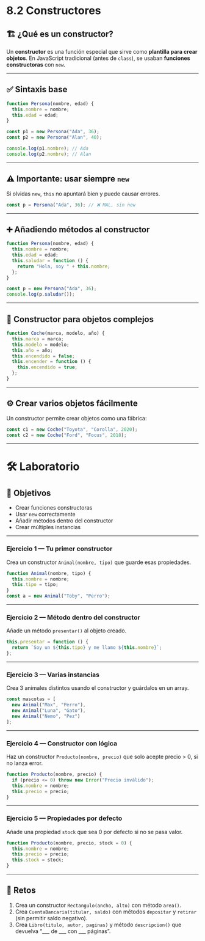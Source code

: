 # 8.2 Constructores

## 🏗️ ¿Qué es un constructor?

Un **constructor** es una función especial que sirve como **plantilla para crear objetos**.
En JavaScript tradicional (antes de `class`), se usaban **funciones constructoras** con `new`.

---

## ✅ Sintaxis base

```js
function Persona(nombre, edad) {
  this.nombre = nombre;
  this.edad = edad;
}

const p1 = new Persona("Ada", 36);
const p2 = new Persona("Alan", 40);

console.log(p1.nombre); // Ada
console.log(p2.nombre); // Alan
```

---

## ⚠️ Importante: usar siempre `new`

Si olvidas `new`, `this` no apuntará bien y puede causar errores.

```js
const p = Persona("Ada", 36); // ❌ MAL, sin new
```

---

## ➕ Añadiendo métodos al constructor

```js
function Persona(nombre, edad) {
  this.nombre = nombre;
  this.edad = edad;
  this.saludar = function () {
    return "Hola, soy " + this.nombre;
  };
}

const p = new Persona("Ada", 36);
console.log(p.saludar());
```

---

## 🔧 Constructor para objetos complejos

```js
function Coche(marca, modelo, año) {
  this.marca = marca;
  this.modelo = modelo;
  this.año = año;
  this.encendido = false;
  this.encender = function () {
    this.encendido = true;
  };
}
```

---

## ⚙️ Crear varios objetos fácilmente

Un constructor permite crear objetos como una fábrica:

```js
const c1 = new Coche("Toyota", "Corolla", 2020);
const c2 = new Coche("Ford", "Focus", 2018);
```

---

# 🛠 Laboratorio

## 🎯 Objetivos

* Crear funciones constructoras
* Usar `new` correctamente
* Añadir métodos dentro del constructor
* Crear múltiples instancias

---

### Ejercicio 1 — Tu primer constructor

Crea un constructor `Animal(nombre, tipo)` que guarde esas propiedades.

```js
function Animal(nombre, tipo) {
  this.nombre = nombre;
  this.tipo = tipo;
}
const a = new Animal("Toby", "Perro");
```

---

### Ejercicio 2 — Método dentro del constructor

Añade un método `presentar()` al objeto creado.

```js
this.presentar = function () {
  return `Soy un ${this.tipo} y me llamo ${this.nombre}`;
};
```

---

### Ejercicio 3 — Varias instancias

Crea 3 animales distintos usando el constructor y guárdalos en un array.

```js
const mascotas = [
  new Animal("Max", "Perro"),
  new Animal("Luna", "Gato"),
  new Animal("Nemo", "Pez")
];
```

---

### Ejercicio 4 — Constructor con lógica

Haz un constructor `Producto(nombre, precio)` que solo acepte precio > 0, si no lanza error.

```js
function Producto(nombre, precio) {
  if (precio <= 0) throw new Error("Precio inválido");
  this.nombre = nombre;
  this.precio = precio;
}
```

---

### Ejercicio 5 — Propiedades por defecto

Añade una propiedad `stock` que sea 0 por defecto si no se pasa valor.

```js
function Producto(nombre, precio, stock = 0) {
  this.nombre = nombre;
  this.precio = precio;
  this.stock = stock;
}
```

---

## 🚀 Retos

1. Crea un constructor `Rectangulo(ancho, alto)` con método `area()`.
2. Crea `CuentaBancaria(titular, saldo)` con métodos `depositar` y `retirar` (sin permitir saldo negativo).
3. Crea `Libro(titulo, autor, paginas)` y método `descripcion()` que devuelva “___ de ___ con ___ páginas”.